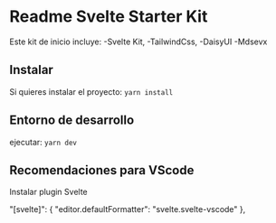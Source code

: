 # Readme Svelte Starter Kit

Este kit de inicio incluye:
-Svelte Kit,
-TailwindCss,
-DaisyUI
-Mdsevx

## Instalar

Si quieres instalar el proyecto: `yarn install`

## Entorno de desarrollo

ejecutar: `yarn dev`

## Recomendaciones para VScode

Instalar plugin Svelte

"[svelte]": {
"editor.defaultFormatter": "svelte.svelte-vscode"
},
